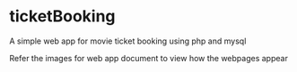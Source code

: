 # ticketBooking
A simple web app for movie ticket booking using php and mysql

Refer the images for web app document to view how the webpages appear 

